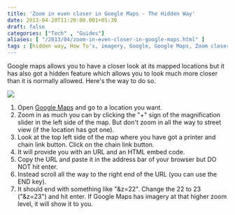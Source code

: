 ```yaml
---
title: 'Zoom in even closer in Google Maps - The Hidden Way'
date: 2013-04-20T11:20:00.001+05:30
draft: false
categories: ["Tech" , "Guides"]
aliases: [ "/2013/04/zoom-in-even-closer-in-google-maps.html" ]
tags : [hidden way, How To's, imagery, Google, Google Maps, Zoom closer, magnification]
---
```


Google maps allows you to have a closer look at its mapped locations but it has also got a hidden feature which allows you to look much more closer than it is normally allowed. Here's the way to do so.  

[![](https://3.bp.blogspot.com/--bsm90K-S7k/UXIpv-_nZtI/AAAAAAAAA-c/KGPFlumeDKE/s640/empirestateszoomy.jpg)](https://3.bp.blogspot.com/--bsm90K-S7k/UXIpv-_nZtI/AAAAAAAAA-c/KGPFlumeDKE/s1600/empirestateszoomy.jpg)

  
  

1.  Open [Google Maps](httpss://www.google.com/maps) and go to a location you want.
2.  Zoom in as much you can by clicking the "+" sign of the magnification slider in the left side of the map. But don't zoom in all the way to street view (if the location has got one).
3.  Look at the top left side of the map where you have got a printer and chain link button. Click on the chain link button.
4.  It will provide you with an URL and an HTML embed code.
5.  Copy the URL and paste it in the address bar of your browser but DO NOT hit enter.
6.  Instead scroll all the way to the right end of the URL (you can use the END key).
7.  It should end with something like "&z=22". Change the 22 to 23 ("&z=23") and hit enter. If Google Maps has imagery at that higher zoom level, it will show it to you.